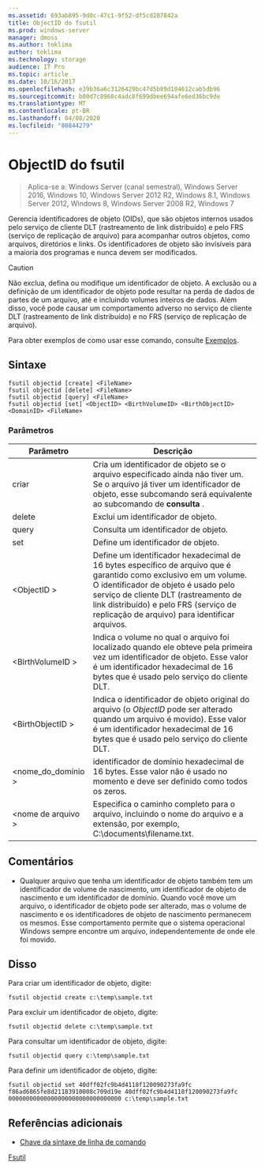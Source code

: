 ```yaml
---
ms.assetid: 693ab895-9d0c-47c1-9f52-df5cd287842a
title: ObjectID do fsutil
ms.prod: windows-server
manager: dmoss
ms.author: toklima
author: toklima
ms.technology: storage
audience: IT Pro
ms.topic: article
ms.date: 10/16/2017
ms.openlocfilehash: e39b36a6c3126429bc47d5b89d104612cab5db96
ms.sourcegitcommit: b00d7c8968c4adc8f699dbee694afe6ed36bc9de
ms.translationtype: MT
ms.contentlocale: pt-BR
ms.lasthandoff: 04/08/2020
ms.locfileid: "80844279"
---
```

# <a name="fsutil-objectid"></a>ObjectID do fsutil
>Aplica-se a: Windows Server (canal semestral), Windows Server 2016, Windows 10, Windows Server 2012 R2, Windows 8.1, Windows Server 2012, Windows 8, Windows Server 2008 R2, Windows 7

Gerencia identificadores de objeto (OIDs), que são objetos internos usados pelo serviço de cliente DLT (rastreamento de link distribuído) e pelo FRS (serviço de replicação de arquivo) para acompanhar outros objetos, como arquivos, diretórios e links. Os identificadores de objeto são invisíveis para a maioria dos programas e nunca devem ser modificados.

> [!CAUTION]
> Não exclua, defina ou modifique um identificador de objeto. A exclusão ou a definição de um identificador de objeto pode resultar na perda de dados de partes de um arquivo, até e incluindo volumes inteiros de dados. Além disso, você pode causar um comportamento adverso no serviço de cliente DLT (rastreamento de link distribuído) e no FRS (serviço de replicação de arquivo).

Para obter exemplos de como usar esse comando, consulte [Exemplos](#BKMK_examples).

## <a name="syntax"></a>Sintaxe

```
fsutil objectid [create] <FileName>
fsutil objectid [delete] <FileName>
fsutil objectid [query] <FileName>
fsutil objectid [set] <ObjectID> <BirthVolumeID> <BirthObjectID> <DomainID> <FileName>
```

### <a name="parameters"></a>Parâmetros

|Parâmetro|Descrição|
|-------------|---------------|
|criar|Cria um identificador de objeto se o arquivo especificado ainda não tiver um. Se o arquivo já tiver um identificador de objeto, esse subcomando será equivalente ao subcomando de **consulta** .|
|delete|Exclui um identificador de objeto.|
|query|Consulta um identificador de objeto.|
|set|Define um identificador de objeto.|
|\<ObjectID >|Define um identificador hexadecimal de 16 bytes específico de arquivo que é garantido como exclusivo em um volume. O identificador de objeto é usado pelo serviço de cliente DLT (rastreamento de link distribuído) e pelo FRS (serviço de replicação de arquivo) para identificar arquivos.|
|\<BirthVolumeID >|Indica o volume no qual o arquivo foi localizado quando ele obteve pela primeira vez um identificador de objeto. Esse valor é um identificador hexadecimal de 16 bytes que é usado pelo serviço do cliente DLT.|
|\<BirthObjectID >|Indica o identificador de objeto original do arquivo (o *ObjectID* pode ser alterado quando um arquivo é movido). Esse valor é um identificador hexadecimal de 16 bytes que é usado pelo serviço do cliente DLT.|
|\<nome_do_domínio >|identificador de domínio hexadecimal de 16 bytes. Esse valor não é usado no momento e deve ser definido como todos os zeros.|
|\<nome de arquivo >|Especifica o caminho completo para o arquivo, incluindo o nome do arquivo e a extensão, por exemplo, C:\documents\filename.txt.|

## <a name="remarks"></a>Comentários

-   Qualquer arquivo que tenha um identificador de objeto também tem um identificador de volume de nascimento, um identificador de objeto de nascimento e um identificador de domínio. Quando você move um arquivo, o identificador de objeto pode ser alterado, mas o volume de nascimento e os identificadores de objeto de nascimento permanecem os mesmos. Esse comportamento permite que o sistema operacional Windows sempre encontre um arquivo, independentemente de onde ele foi movido.

## <a name="examples"></a><a name="BKMK_examples"></a>Disso
Para criar um identificador de objeto, digite:

`fsutil objectid create c:\temp\sample.txt`

Para excluir um identificador de objeto, digite:

`fsutil objectid delete c:\temp\sample.txt`

Para consultar um identificador de objeto, digite:

`fsutil objectid query c:\temp\sample.txt`

Para definir um identificador de objeto, digite:

`fsutil objectid set 40dff02fc9b4d4118f120090273fa9fc f86ad6865fe8d21183910008c709d19e 40dff02fc9b4d4118f120090273fa9fc 00000000000000000000000000000000 c:\temp\sample.txt`

## <a name="additional-references"></a>Referências adicionais
- [Chave da sintaxe de linha de comando](command-line-syntax-key.md)

[Fsutil](Fsutil.md)


